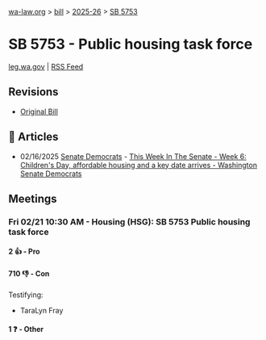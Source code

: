 [wa-law.org](/) > [bill](/bill/) > [2025-26](/bill/2025-26/) > [SB 5753](/bill/2025-26/sb/5753/)

# SB 5753 - Public housing task force
[leg.wa.gov](https://app.leg.wa.gov/billsummary?BillNumber=5753&Year=2025&Initiative=false) | [RSS Feed](./rss.xml)

## Revisions
* [Original Bill](1/)

## 📰 Articles
* 02/16/2025 [Senate Democrats](/org/senate_democrats/) - [This Week In The Senate - Week 6: Children's Day, affordable housing and a key date arrives - Washington Senate Democrats](https://senatedemocrats.wa.gov/blog/2025/02/16/this-week-in-the-senate-week-6-childrens-day-affordable-housing-and-a-key-date-arrives/#:~:text=SB%205753)

## Meetings
### Fri 02/21 10:30 AM - Housing (HSG): SB 5753 Public housing task force
#### 2 👍 - Pro

#### 710 👎 - Con
Testifying:
* TaraLyn Fray

#### 1 ❓ - Other
